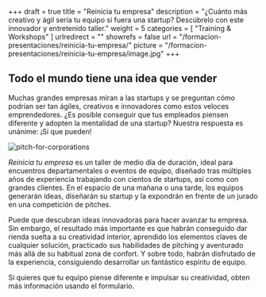 +++
draft		= true
title		= "Reinicia tu empresa"
description = "¿Cuánto más creativo y ágil sería tu equipo si fuera una startup? Descúbrelo con este innovador y entretenido taller."
weight		= 5
categories	= [ "Training & Workshops" ]
urlredirect	= ""
showrefs	= false
url 			= "/formacion-presentaciones/reinicia-tu-empresa/"
picture		= "/formacion-presentaciones/reinicia-tu-empresa/image.jpg"
+++

## Todo el mundo tiene una idea que vender

Muchas grandes empresas miran a las startups y se preguntan cómo podrían ser tan ágiles, creativos e innovadores como estos veloces emprendedores. ¿Es posible conseguir que tus empleados piensen diferente y adopten la mentalidad de una startup? Nuestra respuesta es unánime: ¡Sí que pueden!

![pitch-for-corporations][pic1]

*Reinicia tu empresa* es un taller de medio día de duración, ideal para encuentros departamentales o eventos de equipo, diseñado tras múltiples años de experiencia trabajando con cientos de startups, así como con grandes clientes. En el espacio de una mañana o una tarde, los equipos generarán ideas, diseñarán su startup y la expondrán en frente de un jurado en una competición de pitches.

Puede que descubran ideas innovadoras para hacer avanzar tu empresa. Sin embargo, el resultado más importante es que habrán conseguido dar rienda suelta a su creatividad interior, aprendido los elementos claves de cualquier solución, practicado sus habilidades de pitching y aventurado más allá de su habitual zona de confort. Y sobre todo, habrán disfrutado de la experiencia, consiguiendo desarrollar un fantástico espíritu de equipo.

Si quieres que tu equipo piense diferente e impulsar su creatividad, obten más información usando el formulario.

[pic1]: /pictures/training-workshops/pitch-for-corporations/pitch-for-corporations.jpg